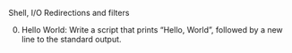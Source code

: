 Shell, I/O Redirections and filters


0. Hello World:
Write a script that prints “Hello, World”, followed by a new line to the standard output.

